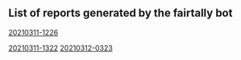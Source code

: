 List of reports generated by the fairtally bot
----

[20210311-1226](https://jmaassen.github.io/fairtally-test/reports/report-20210311-1226.html)

[20210311-1322](https://jmaassen.github.io/fairtally-test/reports/report-20210311-1322.html)
[20210312-0323](https://jmaassen.github.io/fairtally-test/reports/report-20210312-0323.html)
